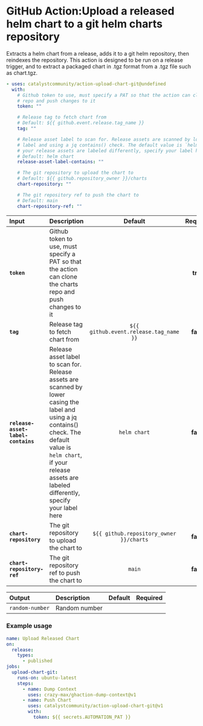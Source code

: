 <!-- start title -->

# GitHub Action:Upload a released helm chart to a git helm charts repository

<!-- end title -->
<!-- start description -->

Extracts a helm chart from a release, adds it to a git helm repository, then reindexes the repository. This action is designed to be run on a release trigger, and to extract a packaged chart in .tgz format from a .tgz file such as chart.tgz.

<!-- end description -->
<!-- start contents -->
<!-- end contents -->
<!-- start usage -->

```yaml
- uses: catalystcommunity/action-upload-chart-git@undefined
  with:
    # Github token to use, must specify a PAT so that the action can clone the charts
    # repo and push changes to it
    token: ""

    # Release tag to fetch chart from
    # Default: ${{ github.event.release.tag_name }}
    tag: ""

    # Release asset label to scan for. Release assets are scanned by lower casing the
    # label and using a jq contains() check. The default value is `helm chart`, if
    # your release assets are labeled differently, specify your label here
    # Default: helm chart
    release-asset-label-contains: ""

    # The git repository to upload the chart to
    # Default: ${{ github.repository_owner }}/charts
    chart-repository: ""

    # The git repository ref to push the chart to
    # Default: main
    chart-repository-ref: ""
```

<!-- end usage -->
<!-- start inputs -->

| **Input**                          | **Description**                                                                                                                                                                                                                   |               **Default**               | **Required** |
| :--------------------------------- | :-------------------------------------------------------------------------------------------------------------------------------------------------------------------------------------------------------------------------------- | :-------------------------------------: | :----------: |
| **`token`**                        | Github token to use, must specify a PAT so that the action can clone the charts repo and push changes to it                                                                                                                       |                                         |   **true**   |
| **`tag`**                          | Release tag to fetch chart from                                                                                                                                                                                                   | `${{ github.event.release.tag_name }}`  |  **false**   |
| **`release-asset-label-contains`** | Release asset label to scan for. Release assets are scanned by lower casing the label and using a jq contains() check. The default value is `helm chart`, if your release assets are labeled differently, specify your label here |              `helm chart`               |  **false**   |
| **`chart-repository`**             | The git repository to upload the chart to                                                                                                                                                                                         | `${{ github.repository_owner }}/charts` |  **false**   |
| **`chart-repository-ref`**         | The git repository ref to push the chart to                                                                                                                                                                                       |                 `main`                  |  **false**   |

<!-- end inputs -->
<!-- start outputs -->

| **Output**      | **Description** | **Default** | **Required** |
| :-------------- | :-------------- | ----------- | ------------ |
| `random-number` | Random number   |             |              |

<!-- end outputs -->
<!-- start examples -->

### Example usage

```yaml
name: Upload Released Chart
on:
  release:
    types:
      - published
jobs:
  upload-chart-git:
    runs-on: ubuntu-latest
    steps:
      - name: Dump Context
        uses: crazy-max/ghaction-dump-context@v1
      - name: Push Chart
        uses: catalystcommunity/action-upload-chart-git@v1
        with:
          token: ${{ secrets.AUTOMATION_PAT }}
```

<!-- end examples -->
<!-- start [.github/ghdocs/examples/] -->
<!-- end [.github/ghdocs/examples/] -->
